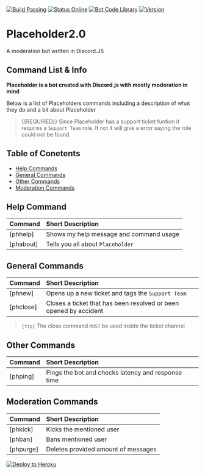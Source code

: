 [![Build Passing](https://img.shields.io/badge/build-Passing%20-brightgreen.svg?style=flat)](https://github.com/sp0kl/placeholder2.0/) [![Status Online](https://img.shields.io/badge/status-Offline%20-red.svg?style=flat)](https://github.com/sp0kl/placeholder2.0/) [![Bot Code Library](https://img.shields.io/badge/code-discord.js-yellowgreen.svg)](https://discord.js.org/#/) [![Version](https://img.shields.io/badge/version-Beta-blue.svg)](https://github.com/sp0kl/placeholder2.0/)
# Placeholder2.0
A moderation bot written in Discord.JS


##  Command List & Info
**Placeholder is a bot created with Discord.js with mostly moderation in mind**

Below is a list of Placeholders commands including a description of what they do and a bit about Placeholder

>{{REQUIRED}} Since Placeholder has a support ticket funtion it requires a `Support Team` role. If not it will give a error saying the role could not be found

## Table of Conetents
- [Help Commands](#help)
- [General Commands](#generalcommands)
- [Other Commands](#othercommands)
- [Moderation Commands](#moderationcommands)

<a name="help"></a>
## Help Command

| Command           | Short Description      |
| ----------------- |:---------------------- |
| [phhelp]  | Shows my help message and command usage |
| [phabout] | Tells you all about `Placeholder`  |


<a name="generalcommands"></a>
## General Commands

| Command | Short Description |
| ------- |:----------------- |
| [phnew] | Opens up a new ticket and tags the `Support Team` |
| [phclose] | Closes a ticket that has been resolved or been opened by accident |

> `{tip}` The close command `MUST` be used inside the ticket channel

<a name="othercommands"></a>
## Other Commands

| Command | Short Description |
| ------- |:----------------- |
|[phping] | Pings the bot and checks latency and response time |

<a name="moderationcommands"></a>
## Moderation Commands
         
| Command | Short Description |
| ------- |:----------------- |
|[phkick] | Kicks the mentioned user |
|[phban]  | Bans mentioned user |
|[phpurge]| Deletes provided amount of messages |

[![Deploy to Heroku](https://www.herokucdn.com/deploy/button.png)](https://heroku.com/deploy?template=https://github.com/GrimDesignsFiveM/TicketBot2.0)
